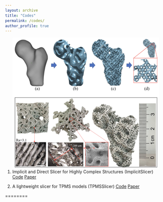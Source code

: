 ```yaml
---
layout: archive
title: "Codes"
permalink: /codes/
author_profile: true
---
```


<!-- {% include base_path %}


{% for post in site.portfolio %}
  {% include archive-single.html %}
{% endfor %} -->


1. <img style="float: right;" src="./figures/codes/TPMSSlicer.png"> Implicit and Direct Slicer for Highly Complex Structures (ImplicitSlicer)
[Code](https://github.com/Qiang-Zou/ImplicitSlicer) [Paper](https://asmedigitalcollection.asme.org/computingengineering/article/21/6/061003/1100541/Memory-Efficient-Modeling-and-Slicing-of-Large)

1. A lightweight slicer for TPMS models (TPMSSlicer)
[Code](https://github.com/Qiang-Zou/TPMSSlicer) [Paper](https://www.sciencedirect.com/science/article/abs/pii/S0007850621000123)


========

